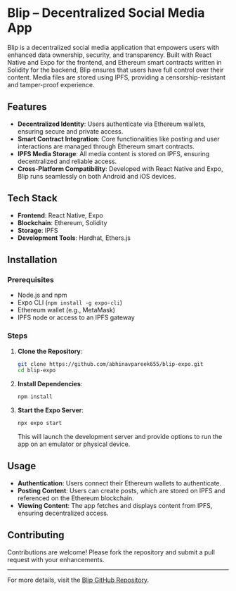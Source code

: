 # Blip – Decentralized Social Media App

Blip is a decentralized social media application that empowers users with enhanced data ownership, security, and transparency. Built with React Native and Expo for the frontend, and Ethereum smart contracts written in Solidity for the backend, Blip ensures that users have full control over their content. Media files are stored using IPFS, providing a censorship-resistant and tamper-proof experience.

## Features

- **Decentralized Identity**: Users authenticate via Ethereum wallets, ensuring secure and private access.
- **Smart Contract Integration**: Core functionalities like posting and user interactions are managed through Ethereum smart contracts.
- **IPFS Media Storage**: All media content is stored on IPFS, ensuring decentralized and reliable access.
- **Cross-Platform Compatibility**: Developed with React Native and Expo, Blip runs seamlessly on both Android and iOS devices.

## Tech Stack

- **Frontend**: React Native, Expo
- **Blockchain**: Ethereum, Solidity
- **Storage**: IPFS
- **Development Tools**: Hardhat, Ethers.js

## Installation

### Prerequisites

- Node.js and npm
- Expo CLI (`npm install -g expo-cli`)
- Ethereum wallet (e.g., MetaMask)
- IPFS node or access to an IPFS gateway

### Steps

1. **Clone the Repository**:
   ```bash
   git clone https://github.com/abhinavpareek655/blip-expo.git
   cd blip-expo
   ```

2. **Install Dependencies**:
   ```bash
   npm install
   ```

3. **Start the Expo Server**:
   ```bash
   npx expo start
   ```
   This will launch the development server and provide options to run the app on an emulator or physical device.

## Usage

- **Authentication**: Users connect their Ethereum wallets to authenticate.
- **Posting Content**: Users can create posts, which are stored on IPFS and referenced on the Ethereum blockchain.
- **Viewing Content**: The app fetches and displays content from IPFS, ensuring decentralized access.

## Contributing

Contributions are welcome! Please fork the repository and submit a pull request with your enhancements.

---

For more details, visit the [Blip GitHub Repository](https://github.com/abhinavpareek655/blip-expo.git).
